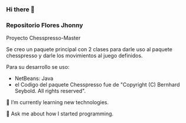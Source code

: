 ### Hi there 👋
### Repositorio Flores Jhonny

Proyecto Chesspresso-Master

Se creo un paquete principal con 2 clases para darle uso al paquete chesspresso y darle los movimientos al juego definidos.

Para su desarrollo se uso:

- NetBeans: Java
- el Codigo del paquete Chesspresso fue de "Copyright (C) Bernhard Seybold. All rights reserved".

🌱 I’m currently learning new technologies.

💬 Ask me about how I started programming.

